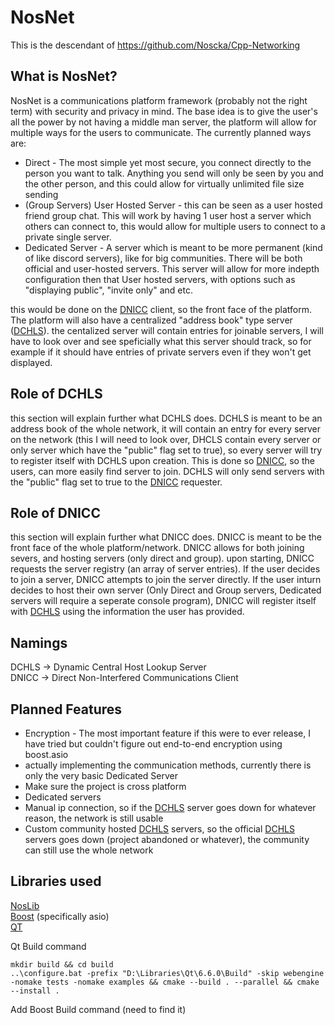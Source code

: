 # NosNet

This is the descendant of https://github.com/Noscka/Cpp-Networking

## What is NosNet?
NosNet is a communications platform framework (probably not the right term) with security and privacy in mind. The base idea is to give the user's all the power by not having a middle man server, the platform will allow for multiple ways for the users to communicate. The currently planned ways are:
 - Direct - The most simple yet most secure, you connect directly to the person you want to talk. Anything you send will only be seen by you and the other person, and this could allow for virtually unlimited file size sending
 - (Group Servers) User Hosted Server - this can be seen as a user hosted friend group chat. This will work by having 1 user host a server which others can connect to, this would allow for multiple users to connect to a private single server.
 - Dedicated Server - A server which is meant to be more permanent (kind of like discord servers), like for big communities. There will be both official and user-hosted servers. This server will allow for more indepth configuration then that User hosted servers, with options such as "displaying public", "invite only" and etc.

this would be done on the [DNICC](#namings) client, so the front face of the platform. The platform will also have a centralized "address book" type server ([DCHLS](#namings)). the centalized server will contain entries for joinable servers, I will have to look over and see speficially what this server should track, so for example if it should have entries of private servers even if they won't get displayed. 

## Role of DCHLS
this section will explain further what DCHLS does. DCHLS is meant to be an address book of the whole network, it will contain an entry for every server on the network (this I will need to look over, DHCLS contain every server or only server which have the "public" flag set to true), so every server will try to register itself with DCHLS upon creation. This is done so [DNICC](#role-of-dnicc), so the users, can more easily find server to join. DCHLS will only send servers with the "public" flag set to true to the [DNICC](#role-of-dnicc) requester. 

## Role of DNICC
this section will explain further what DNICC does. DNICC is meant to be the front face of the whole platform/network. DNICC allows for both joining severs, and hosting servers (only direct and group). upon starting, DNICC requests the server registry (an array of server entries). If the user decides to join a server, DNICC attempts to join the server directly. If the user inturn decides to host their own server (Only Direct and Group servers, Dedicated servers will require a seperate console program), DNICC will register itself with [DCHLS](#role-of-dchls) using the information the user has provided.

## Namings
DCHLS -> Dynamic Central Host Lookup Server  
DNICC -> Direct Non-Interfered Communications Client

## Planned Features
 - Encryption - The most important feature if this were to ever release, I have tried but couldn't figure out end-to-end encryption using boost.asio
 - actually implementing the communication methods, currently there is only the very basic Dedicated Server
 - Make sure the project is cross platform
 - Dedicated servers
 - Manual ip connection, so if the [DCHLS](#role-of-dchls) server goes down for whatever reason, the network is still usable
 - Custom community hosted [DCHLS](#role-of-dchls) servers, so the official [DCHLS](#role-of-dchls) servers goes down (project abandoned or whatever), the community can still use the whole network

## Libraries used
[NosLib](https://github.com/Noscka/NosLib)  
[Boost](https://www.boost.org/) (specifically asio)  
[QT](https://www.qt.io/download)  

Qt Build command
```
mkdir build && cd build
..\configure.bat -prefix "D:\Libraries\Qt\6.6.0\Build" -skip webengine -nomake tests -nomake examples && cmake --build . --parallel && cmake --install .
```
Add Boost Build command (need to find it)
